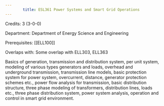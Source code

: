 ```yaml
---
        title: ESL361 Power Systems and Smart Grid Operations
---
```

Credits: 3 (3-0-0)

Department: Department of Energy Science and Engineering

Prerequisites: [[ELL100]]

Overlaps with: Some overlap with ELL303, ELL363

Basics of generation, transmission and distribution system, per unit system, modeling of various types generators and loads, overhead and underground transmission, transmission line models, basic protection system for power system, overcurrent, distance, generator protection schemes etc., power flow analysis for transmission, basic distribution structure, three phase modeling of transformers, distribution lines, loads etc., three phase distribution system, power system analysis, operation and control in smart grid environment.